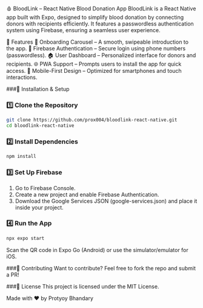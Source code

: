 🩸 BloodLink – React Native Blood Donation App
BloodLink is a React Native app built with Expo, designed to simplify blood donation by connecting donors with recipients efficiently. It features a passwordless authentication system using Firebase, ensuring a seamless user experience.

🚀 Features
📲 Onboarding Carousel – A smooth, swipeable introduction to the app.
🔑 Firebase Authentication – Secure login using phone numbers (passwordless).
🏠 User Dashboard – Personalized interface for donors and recipients.
🌐 PWA Support – Prompts users to install the app for quick access.
📱 Mobile-First Design – Optimized for smartphones and touch interactions.

###🔧 Installation & Setup

### 1️⃣ Clone the Repository  
```sh
git clone https://github.com/prox004/bloodlink-react-native.git
cd bloodlink-react-native
```
### 2️⃣ Install Dependencies
```sh
npm install
```
### 3️⃣ Set Up Firebase
1. Go to Firebase Console.
2. Create a new project and enable Firebase Authentication.
3. Download the Google Services JSON (google-services.json) and place it inside your project.

### 4️⃣ Run the App
```sh
npx expo start
```
Scan the QR code in Expo Go (Android) or use the simulator/emulator for iOS.

###🤝 Contributing
Want to contribute? Feel free to fork the repo and submit a PR!

###📜 License
This project is licensed under the MIT License.

Made with ❤️ by Protyoy Bhandary

